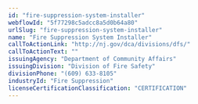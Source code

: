 ```yaml
---
id: "fire-suppression-system-installer"
webflowId: "5f77298c5adcc8a5d0b64a80"
urlSlug: "fire-suppression-system-installer"
name: "Fire Suppression System Installer"
callToActionLink: "http://nj.gov/dca/divisions/dfs/"
callToActionText: ""
issuingAgency: "Department of Community Affairs"
issuingDivision: "Division of Fire Safety"
divisionPhone: "(609) 633-8105"
industryId: "Fire Suppression"
licenseCertificationClassification: "CERTIFICATION"
---
```

